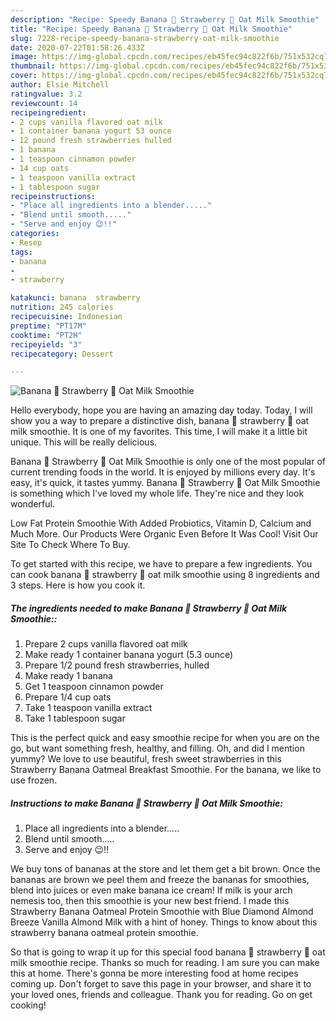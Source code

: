 ```yaml
---
description: "Recipe: Speedy Banana 🍌 Strawberry 🍓 Oat Milk Smoothie"
title: "Recipe: Speedy Banana 🍌 Strawberry 🍓 Oat Milk Smoothie"
slug: 7228-recipe-speedy-banana-strawberry-oat-milk-smoothie
date: 2020-07-22T01:58:26.433Z
image: https://img-global.cpcdn.com/recipes/eb45fec94c822f6b/751x532cq70/banana-🍌-strawberry-🍓-oat-milk-smoothie-recipe-main-photo.jpg
thumbnail: https://img-global.cpcdn.com/recipes/eb45fec94c822f6b/751x532cq70/banana-🍌-strawberry-🍓-oat-milk-smoothie-recipe-main-photo.jpg
cover: https://img-global.cpcdn.com/recipes/eb45fec94c822f6b/751x532cq70/banana-🍌-strawberry-🍓-oat-milk-smoothie-recipe-main-photo.jpg
author: Elsie Mitchell
ratingvalue: 3.2
reviewcount: 14
recipeingredient:
- 2 cups vanilla flavored oat milk
- 1 container banana yogurt 53 ounce
- 12 pound fresh strawberries hulled
- 1 banana
- 1 teaspoon cinnamon powder
- 14 cup oats
- 1 teaspoon vanilla extract
- 1 tablespoon sugar
recipeinstructions:
- "Place all ingredients into a blender....."
- "Blend until smooth....."
- "Serve and enjoy 😉!!"
categories:
- Resep
tags:
- banana
- 
- strawberry

katakunci: banana  strawberry
nutrition: 245 calories
recipecuisine: Indonesian
preptime: "PT17M"
cooktime: "PT2H"
recipeyield: "3"
recipecategory: Dessert

---
```



![Banana 🍌 Strawberry 🍓 Oat Milk Smoothie](https://img-global.cpcdn.com/recipes/eb45fec94c822f6b/751x532cq70/banana-🍌-strawberry-🍓-oat-milk-smoothie-recipe-main-photo.jpg)

Hello everybody, hope you are having an amazing day today. Today, I will show you a way to prepare a distinctive dish, banana 🍌 strawberry 🍓 oat milk smoothie. It is one of my favorites. This time, I will make it a little bit unique. This will be really delicious.

Banana 🍌 Strawberry 🍓 Oat Milk Smoothie is only one of the most popular of current trending foods in the world. It is enjoyed by millions every day. It's easy, it's quick, it tastes yummy. Banana 🍌 Strawberry 🍓 Oat Milk Smoothie is something which I've loved my whole life. They're nice and they look wonderful.

Low Fat Protein Smoothie With Added Probiotics, Vitamin D, Calcium and Much More. Our Products Were Organic Even Before It Was Cool! Visit Our Site To Check Where To Buy.


To get started with this recipe, we have to prepare a few ingredients. You can cook banana 🍌 strawberry 🍓 oat milk smoothie using 8 ingredients and 3 steps. Here is how you cook it.

##### The ingredients needed to make Banana 🍌 Strawberry 🍓 Oat Milk Smoothie::

1. Prepare 2 cups vanilla flavored oat milk
1. Make ready 1 container banana yogurt (5.3 ounce)
1. Prepare 1/2 pound fresh strawberries, hulled
1. Make ready 1 banana
1. Get 1 teaspoon cinnamon powder
1. Prepare 1/4 cup oats
1. Take 1 teaspoon vanilla extract
1. Take 1 tablespoon sugar


This is the perfect quick and easy smoothie recipe for when you are on the go, but want something fresh, healthy, and filling. Oh, and did I mention yummy? We love to use beautiful, fresh sweet strawberries in this Strawberry Banana Oatmeal Breakfast Smoothie. For the banana, we like to use frozen. 

##### Instructions to make Banana 🍌 Strawberry 🍓 Oat Milk Smoothie:

1. Place all ingredients into a blender.....
1. Blend until smooth.....
1. Serve and enjoy 😉!!


We buy tons of bananas at the store and let them get a bit brown. Once the bananas are brown we peel them and freeze the bananas for smoothies, blend into juices or even make banana ice cream! If milk is your arch nemesis too, then this smoothie is your new best friend. I made this Strawberry Banana Oatmeal Protein Smoothie with Blue Diamond Almond Breeze Vanilla Almond Milk with a hint of honey. Things to know about this strawberry banana oatmeal protein smoothie. 

So that is going to wrap it up for this special food banana 🍌 strawberry 🍓 oat milk smoothie recipe. Thanks so much for reading. I am sure you can make this at home. There's gonna be more interesting food at home recipes coming up. Don't forget to save this page in your browser, and share it to your loved ones, friends and colleague. Thank you for reading. Go on get cooking!
